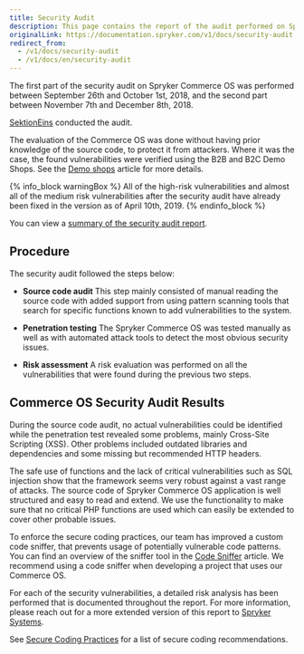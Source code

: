 ```yaml
---
title: Security Audit
description: This page contains the report of the audit performed on Spryker Commerce OS.
originalLink: https://documentation.spryker.com/v1/docs/security-audit
redirect_from:
  - /v1/docs/security-audit
  - /v1/docs/en/security-audit
---
```


<!--used to be: http://spryker.github.io/getting-started/security-audit-results/-->
The first part of the security audit on Spryker Commerce OS was performed  between September 26th and October 1st, 2018, and the second part between November 7th and December 8th, 2018.

[SektionEins](https://www.sektioneins.de/) conducted the audit.

The evaluation of the Commerce OS was done without having prior knowledge of the source code, to protect it from attackers. Where it was the case, the found vulnerabilities were verified using the B2B and B2C Demo Shops. See the [Demo shops](/docs/scos/dev/about-spryker/201811.0/demo-shops.html) article for more details.

{% info_block warningBox %}
All of the high-risk vulnerabilities and almost all of the medium risk vulnerabilities after the security audit have already been fixed in the version as of April 10th, 2019.
{% endinfo_block %}

You can view a [summary of the security audit report](https://cdn.document360.io/9fafa0d5-d76f-40c5-8b02-ab9515d3e879/Images/Documentation/Summary-Report-Spryker-B2B-B2C.pdf).

## Procedure
The security audit followed the steps below:

* **Source code audit**
This step mainly consisted of manual reading the source code with added support from using pattern scanning tools that search for specific functions known to add vulnerabilities to the system.

* **Penetration testing**
The Spryker Commerce OS was tested manually as well as with automated attack tools to detect the most obvious security issues.

* **Risk assessment**
A risk evaluation was performed on all the vulnerabilities that were found during the previous two steps.

## Commerce OS Security Audit Results
During the source code audit, no actual vulnerabilities could be identified while the penetration test revealed some problems, mainly Cross-Site Scripting (XSS). Other problems included outdated libraries and dependencies and some missing but recommended HTTP headers.

The safe use of functions and the lack of critical vulnerabilities such as SQL injection show that the framework seems very robust against a vast range of attacks. The source code of Spryker Commerce OS application is well structured and easy to read and extend. We use the functionality to make sure that no critical PHP functions are used which can easily be extended to cover other probable issues.

To enforce the secure coding practices, our team has improved a custom code sniffer, that prevents usage of potentially vulnerable code patterns. You can find an overview of the sniffer tool in the [Code Sniffer](/docs/scos/dev/features/201811.0/sdk/development-tools/code-sniffer.html) article. We recommend using a code sniffer when developing a project that uses our Commerce OS.

For each of the security vulnerabilities, a detailed risk analysis has been performed that is documented throughout the report. For more information, please reach out for a more extended version of this report to [Spryker Systems](mailto:academy@spryker.com).

See [Secure Coding Practices](/docs/scos/dev/developer-guides/201811.0/development-guide/guidelines/coding-guidelines/secure-coding-practices.html) for a list of secure coding recommendations.
